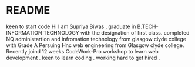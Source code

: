 # README
keen to start code
Hi 
I am Supriya Biwas , graduate in B.TECH-INFORMATION TECHNOLOGY with the designation of first class. 
completed NQ administartion and infromation technology from glasgow clyde college with Grade A
Persuing Hnc web engineering from Glasgow clyde college. 
Recently joind 12 weeks CodeWork-Pro workshop to learn web development .
keen to learn coding .
working hard to get hired  .

